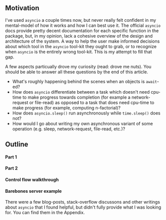 ## Motivation

I've used `asyncio` a couple times now, but never really felt confident in my mental-model of how it works and how I can best use it. The official `asyncio` docs provide pretty decent documentation for each specific function in the package, but, in my opinion, lack a cohesive overview of the design and architecture of the system. A way to help the user make informed decisions about which tool in the `asyncio` tool-kit they ought to grab, or to recognize when `asyncio` is the entirely wrong tool-kit. This is my attempt to fill that gap. 

A few aspects particually drove my curiosity (read: drove me nuts). You should be able to answer all these questions by the end of this article.
- What's roughly happening behind the scenes when an objects is `await`-ed? 
- How does `asyncio` differentiate between a task which doesn't need cpu-time to make progress towards completion (for example a network-request or file-read) as opposed to a task that does need cpu-time to make progress (for example, computing n-factorial)?
- How does `asyncio.sleep()` run asynchronously while `time.sleep()` does not? 
- How would I go about writing my own asynchronous variant of some operation (e.g. sleep, network-request, file-read, etc.)?

## Outline

#### Part 1

#### Part 2

#### Control flow walkthrough

#### Barebones server example

There were a few blog-posts, stack-overflow discussons and other writings about `asyncio` that I found helpful, but didn't fully provide what I was looking for. You can find them in the Appendix.